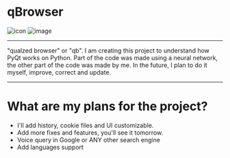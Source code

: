 # qBrowser
![icon](https://github.com/user-attachments/assets/f71015ed-ef76-4e8e-adfa-a3dddac31179)
![image](https://github.com/user-attachments/assets/8b8cf81f-fc2d-4912-a3f7-d7b36edae00e)
____
"qualzed browser" or "qb". I am creating this project to understand how PyQt works on Python. 
Part of the code was made using a neural network, the other part of the code was made by me. In the future, I plan to do it myself, improve, correct and update.
____
# What are my plans for the project?
* I'll add history, cookie files and UI customizable.
* Add more fixes and features, you'll see it tomorrow.
* Voice query in Google or ANY other search engine
* Add languages support
